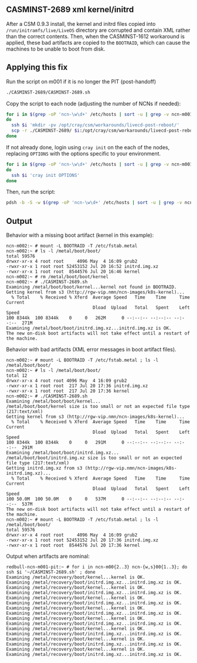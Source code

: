 ## CASMINST-2689 xml kernel/initrd

After a CSM 0.9.3 install, the kernel and initrd files copied into `/run/initramfs/live/LiveOS` directory are corrupted and contain XML rather than the correct contents. Then, when the CASMINST-1612 workaround is applied, these bad artifacts are copied to the `BOOTRAID`, which can cause the machines to be unable to boot from disk.

## Applying this fix

Run the script on m001 if it is no longer the PIT (post-handoff)

```bash
./CASMINST-2689/CASMINST-2689.sh
```

Copy the script to each node (adjusting the number of NCNs if needed):

```bash
for i in $(grep -oP 'ncn-\w\d+' /etc/hosts | sort -u | grep -v ncn-m001 |  tr -t '\n' ' ')
do
  ssh $i 'mkdir -pv /opt/cray/csm/workarounds/livecd-post-reboot/'
  scp -r ./CASMINST-2689/ $i:/opt/cray/csm/workarounds/livecd-post-reboot/
done
```

If not already done, login using `cray init` on the each of the nodes, replacing `OPTIONS` with the options specific to your environment.

```bash
for i in $(grep -oP 'ncn-\w\d+' /etc/hosts | sort -u | grep -v ncn-m001 |  tr -t '\n' ' ')
do
  ssh $i 'cray init OPTIONS'
done
```

Then, run the script:

```bash
pdsh -b -S -w $(grep -oP 'ncn-\w\d+' /etc/hosts | sort -u | grep -v ncn-m001 |  tr -t '\n' ' ') '/opt/cray/csm/workarounds/livecd-post-reboot/CASMINST-2689/CASMINST-2689.sh'
```

## Output

Behavior with a missing boot artifact (kernel in this example):

```
ncn-m002:~ # mount -L BOOTRAID -T /etc/fstab.metal
ncn-m002:~ # ls -l /metal/boot/boot/
total 59576
drwxr-xr-x 4 root root     4096 May  4 16:09 grub2
-rwxr-xr-x 1 root root 52453152 Jul 20 16:52 initrd.img.xz
-rwxr-xr-x 1 root root  8544576 Jul 20 16:46 kernel
ncn-m002:~ # rm /metal/boot/boot/kernel
ncn-m002:~ # ./CASMINST-2689.sh
Examining /metal/boot/boot/kernel...kernel not found in BOOTRAID.
Getting kernel from s3 (http://rgw-vip.nmn/ncn-images/k8s-kernel)...
  % Total    % Received % Xferd  Average Speed   Time    Time     Time  Current
                                 Dload  Upload   Total   Spent    Left  Speed
100 8344k  100 8344k    0     0   262M      0 --:--:-- --:--:-- --:--:--  271M
Examining /metal/boot/boot/initrd.img.xz...initrd.img.xz is OK.
The new on-disk boot artifacts will not take effect until a restart of the machine.
```

Behavior with bad artifacts (XML error messages in boot artifact files).

```
ncn-m002:~ # mount -L BOOTRAID -T /etc/fstab.metal ; ls -l /metal/boot/boot/
ncn-m002:~ # ls -l /metal/boot/boot/
total 12
drwxr-xr-x 4 root root 4096 May  4 16:09 grub2
-rwxr-xr-x 1 root root  217 Jul 20 17:36 initrd.img.xz
-rwxr-xr-x 1 root root  217 Jul 20 17:36 kernel
ncn-m002:~ # ./CASMINST-2689.sh
Examining /metal/boot/boot/kernel...
/metal/boot/boot/kernel size is too small or not an expected file type (217:text/xml)
Getting kernel from s3 (http://rgw-vip.nmn/ncn-images/k8s-kernel)...
  % Total    % Received % Xferd  Average Speed   Time    Time     Time  Current
                                 Dload  Upload   Total   Spent    Left  Speed
100 8344k  100 8344k    0     0   291M      0 --:--:-- --:--:-- --:--:--  291M
Examining /metal/boot/boot/initrd.img.xz...
/metal/boot/boot/initrd.img.xz size is too small or not an expected file type (217:text/xml)
Getting initrd.img.xz from s3 (http://rgw-vip.nmn/ncn-images/k8s-initrd.img.xz)...
  % Total    % Received % Xferd  Average Speed   Time    Time     Time  Current
                                 Dload  Upload   Total   Spent    Left  Speed
100 50.0M  100 50.0M    0     0   537M      0 --:--:-- --:--:-- --:--:--  537M
The new on-disk boot artifacts will not take effect until a restart of the machine.
ncn-m002:~ # mount -L BOOTRAID -T /etc/fstab.metal ; ls -l /metal/boot/boot/
total 59576
drwxr-xr-x 4 root root     4096 May  4 16:09 grub2
-rwxr-xr-x 1 root root 52453152 Jul 20 17:36 initrd.img.xz
-rwxr-xr-x 1 root root  8544576 Jul 20 17:36 kernel
```

Output when artifacts are nominal:

```
redbull-ncn-m001-pit:~ # for i in ncn-m00{2..3} ncn-{w,s}00{1..3}; do ssh $i '~/CASMINST-2689.sh' ; done
Examining /metal/recovery/boot/kernel...kernel is OK.
Examining /metal/recovery/boot/initrd.img.xz...initrd.img.xz is OK.
Examining /metal/recovery/boot/kernel...kernel is OK.
Examining /metal/recovery/boot/initrd.img.xz...initrd.img.xz is OK.
Examining /metal/recovery/boot/kernel...kernel is OK.
Examining /metal/recovery/boot/initrd.img.xz...initrd.img.xz is OK.
Examining /metal/recovery/boot/kernel...kernel is OK.
Examining /metal/recovery/boot/initrd.img.xz...initrd.img.xz is OK.
Examining /metal/recovery/boot/kernel...kernel is OK.
Examining /metal/recovery/boot/initrd.img.xz...initrd.img.xz is OK.
Examining /metal/recovery/boot/kernel...kernel is OK.
Examining /metal/recovery/boot/initrd.img.xz...initrd.img.xz is OK.
Examining /metal/recovery/boot/kernel...kernel is OK.
Examining /metal/recovery/boot/initrd.img.xz...initrd.img.xz is OK.
Examining /metal/recovery/boot/kernel...kernel is OK.
Examining /metal/recovery/boot/initrd.img.xz...initrd.img.xz is OK.
```
